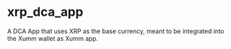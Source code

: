 # xrp_dca_app
A DCA App that uses XRP as the base currency, meant to be integrated into the Xumm wallet as Xumm app.
